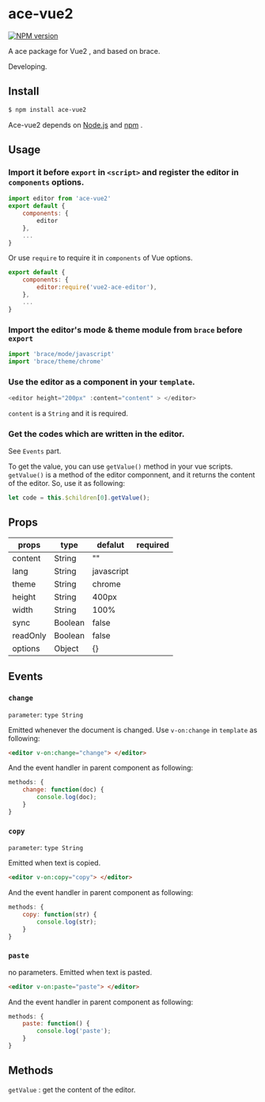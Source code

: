 # ace-vue2
[![NPM version](https://img.shields.io/badge/npm-3.10.9-blue.svg)](https://www.npmjs.com/package/ace-vue2)


A ace package for Vue2 , and based on brace.

Developing.

## Install

```sh
$ npm install ace-vue2
```

Ace-vue2 depends on [Node.js](http://nodejs.org/) and [npm](http://npmjs.org/) .

## Usage

### Import it before `export` in `<script>` and register the editor in `components` options.
```js
import editor from 'ace-vue2'
export default {
    components: {
        editor
    },
    ...
}

```
Or use `require` to require it in `components` of Vue options.
```js
export default {
    components: {
        editor:require('vue2-ace-editor'),
    },
    ...
}
```
### Import the editor's mode & theme module from `brace` before `export`
```js
import 'brace/mode/javascript'
import 'brace/theme/chrome'
```
### Use the editor as a component in your `template`.
```js
<editor height="200px" :content="content" > </editor>
```
`content` is a `String` and it is required.
### Get the codes which are written in the editor.
See `Events` part.

To get the value, you can use `getValue()` method in your vue scripts. `getValue()` is a method of the editor componnent, and it returns the content of the editor. So, use it as following:

```js
let code = this.$children[0].getValue();
```

## Props

| props | type | defalut | required|
|---------- | -------| --------------| ----------|
| content | String | "" | |
| lang | String | javascript | |
| theme | String | chrome | |
| height | String | 400px | |
| width | String | 100% | |
| sync | Boolean | false | |
| readOnly | Boolean | false | |
| options | Object | {} | |

## Events
### `change`
`parameter`: `type String`

 Emitted whenever the document is changed. Use `v-on:change` in `template` as following:

```html
<editor v-on:change="change"> </editor>
```
And the event handler in parent component as following:

```js
methods: {
    change: function(doc) {
        console.log(doc);
    }
}
```

### `copy`
`parameter`: `type String`

 Emitted when text is copied.

 ```html
 <editor v-on:copy="copy"> </editor>
 ```
 And the event handler in parent component as following:

 ```js
 methods: {
     copy: function(str) {
         console.log(str);
     }
 }
 ```

### `paste`
no parameters.
Emitted when text is pasted.

```html
<editor v-on:paste="paste"> </editor>
```
And the event handler in parent component as following:

```js
methods: {
    paste: function() {
        console.log('paste');
    }
}
```

## Methods

`getValue` : get the content of the editor.
